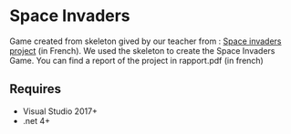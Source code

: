# Space Invaders

Game created from skeleton gived by our teacher from : [Space invaders project](https://perso.esiee.fr/~perretb/I3FM/POO1/projet/) (in French).
We used the skeleton to create the Space Invaders Game.
You can find a report of the project in rapport.pdf (in french)

## Requires 

- Visual Studio 2017+
- .net 4+
